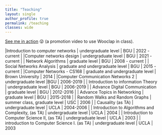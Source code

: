 ```yaml
---
title: "Teaching"
layout: single 
author_profile: true
permalink: /teaching
classes: wide
---
```


[See me in action](https://www.youtube.com/watch?v=t-cl6f9TOas) 😜 (a promotion video to use Wooclap in class).

|Introduction to computer networks | undergraduate level | BGU | 2022 - current |
|Computer networks design  | undergraduate level | BGU | 2021 - current |
| Network Algorithms | graduate level | BGU | 2008 - current |
| Social Networks Analysis | graduate and undergraduate level | BGU | 2015 - current |
|Computer Networks - CS168 | graduate and undergraduate level | Brown University | 2014 |
|Computer Communication Networks 2 | undergraduate level |BGU | 2006-2019 |
| Introduction to information Theory | undergraduate level  | BGU | 2006-2019 |
| Advance Digital Communication | graduate level | BGU | 2012-2016 |
| Advance Topics in Networking | graduate level | BGU | 2015-2018 |
| Random Walks and Random Graphs | summer class, graduate level | USC | 2006 |
| Causality (as TA) | undergraduate level | UCLA | 2004-2006 |
| Introduction to Algorithms and Complexity, (as TA) | undergraduate level | UCLA | 2004 |
| Introduction to Computer Science II, (as TA) | undergraduate level | UCLA | 2003 |
| introduction to Computer Science I. (as TA) | undergraduate level | UCLA | 2003
